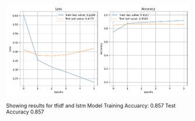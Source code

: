 ![](../plots/plot_acc_20230819-0154.png)

Showing results for tfidf and lstm Model
Training Accuarcy: 0.857
Test Accuracy 0.857
